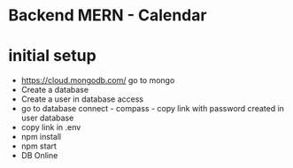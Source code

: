# Backend MERN - Calendar

# initial setup
- https://cloud.mongodb.com/ go to mongo 
- Create a database
- Create a user in database access
- go to database connect - compass - copy link with password created in user database
- copy link in .env
- npm install
- npm start
- DB Online